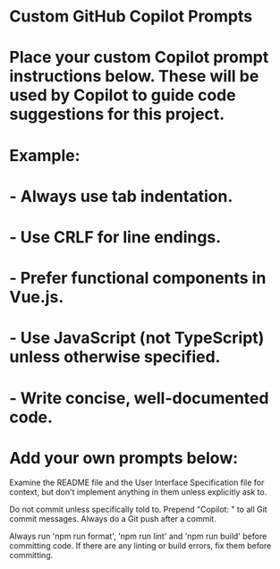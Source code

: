 # Custom GitHub Copilot Prompts
# Place your custom Copilot prompt instructions below. These will be used by Copilot to guide code suggestions for this project.

# Example:
# - Always use tab indentation.
# - Use CRLF for line endings.
# - Prefer functional components in Vue.js.
# - Use JavaScript (not TypeScript) unless otherwise specified.
# - Write concise, well-documented code.

# Add your own prompts below:
Examine the README file and the User Interface Specification file for context, but don't implement anything in them unless explicitly ask to.

Do not commit unless specifically told to. Prepend "Copilot: " to all Git commit messages. Always do a Git push after a commit.

Always run 'npm run format', 'npm run lint' and 'npm run build' before committing code. If there are any linting or build errors, fix them before committing.
